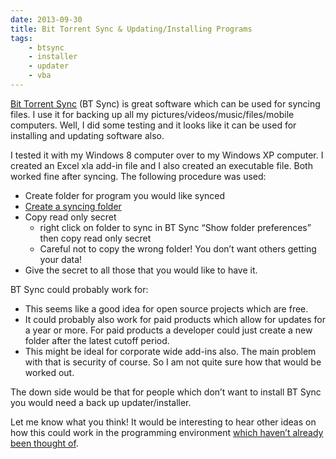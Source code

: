 ```yaml
---
date: 2013-09-30
title: Bit Torrent Sync & Updating/Installing Programs
tags: 
    - btsync
    - installer
    - updater
    - vba
---
```


[Bit Torrent Sync](http://labs.bittorrent.com/experiments/sync.html) (BT
Sync) is great software which can be used for syncing files. I use it
for backing up all my pictures/videos/music/files/mobile computers.
Well, I did some testing and it looks like it can be used for installing
and updating software also.

I tested it with my Windows 8 computer over to my Windows XP computer. I
created an Excel xla add-in file and I also created an executable file.
Both worked fine after syncing. The following procedure was used:

-   Create folder for program you would like synced
-   [Create a syncing
    folder](http://labs.bittorrent.com/experiments/sync/get-started.html)
-   Copy read only secret
    -   right click on folder to sync in BT Sync “Show folder
        preferences” then copy read only secret
    -   Careful not to copy the wrong folder! You don’t want others
        getting your data!
-   Give the secret to all those that you would like to have it.

BT Sync could probably work for:

-   This seems like a good idea for open source projects which are free.
-   It could probably also work for paid products which allow for
    updates for a year or more. For paid products a developer could just
    create a new folder after the latest cutoff period.
-   This might be ideal for corporate wide add-ins also. The main
    problem with that is security of course. So I am not quite sure how
    that would be worked out.

The down side would be that for people which don’t want to install BT
Sync you would need a back up updater/installer.

Let me know what you think! It would be interesting to hear other ideas
on how this could work in the programming environment [which haven’t
already been thought
of](http://blog.bittorrent.com/tag/bittorrent-sync/).
